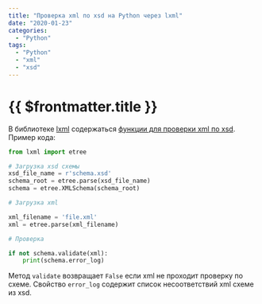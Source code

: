 ```yaml
---
title: "Проверка xml по xsd на Python через lxml"
date: "2020-01-23"
categories: 
  - "Python"
tags: 
  - "Python"
  - "xml"
  - "xsd"
---
```


# {{ $frontmatter.title }}

В библиотеке [lxml](https://lxml.de/index.html) содержаться [функции для проверки xml по xsd](https://lxml.de/validation.html). Пример кода:

```python
from lxml import etree

# Загрузка xsd схемы
xsd_file_name = r'schema.xsd'
schema_root = etree.parse(xsd_file_name)
schema = etree.XMLSchema(schema_root)

# Загрузка xml

xml_filename = 'file.xml'
xml = etree.parse(xml_filename)

# Проверка

if not schema.validate(xml):
    print(schema.error_log)
```

Метод `validate` возвращает `False` если xml не проходит проверку по схеме. Свойство `error_log` содержит список несоответствий xml схеме из xsd.
